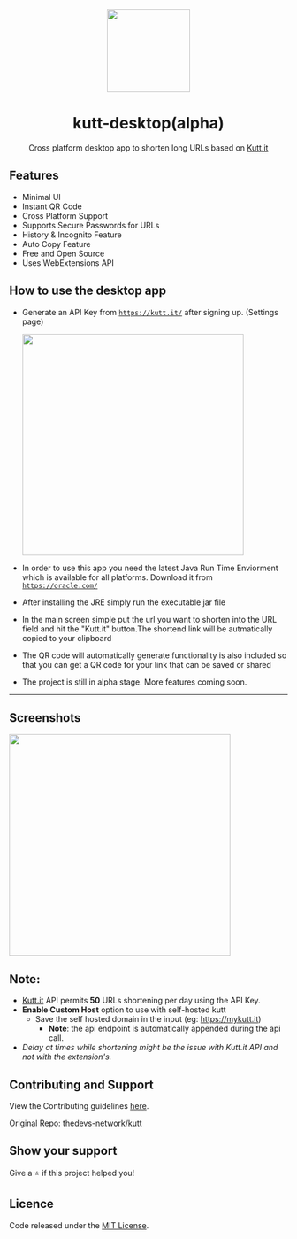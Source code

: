
<div align="center"><img width="150" src="https://imgur.com/dk0StSP.png" /></div>
<h1 align="center">kutt-desktop(alpha)</h1>
<p align="center">Cross platform desktop app to shorten long URLs based on <a href="https://kutt.it">Kutt.it</a></p>

<div align="center">

</div>

## Features

- Minimal UI
- Instant QR Code
- Cross Platform Support
- Supports Secure Passwords for URLs
- History & Incognito Feature
- Auto Copy Feature
- Free and Open Source
- Uses WebExtensions API


## How to use the desktop app


- Generate an API Key from <a href="https://kutt.it">`https://kutt.it/`</a> after signing up. (Settings page)

  <img width="400" src="https://i.imgur.com/qQwqeH5.png" />

- In order to use this app you need the latest Java Run Time Enviorment which is available for all platforms. Download it from <a href="https://www.oracle.com">`https://oracle.com/`</a>
- After installing the JRE simply run the executable jar file
- In the main screen simple put the url you want to shorten into the URL field and hit the "Kutt.it" button.The shortend link will be autmatically copied to your clipboard
- The QR code will automatically generate functionality is also included so that you can get a QR code for your link that can be saved or shared
- The project is still in alpha stage. More features coming soon.
 <hr/>

## Screenshots
 <img width="400" src="https://i.imgur.com/50TL8J4.png" />


## Note:

- <a href="https://kutt.it">Kutt.it</a> API permits **50** URLs shortening per day using the API Key.
- **Enable Custom Host** option to use with self-hosted kutt
  - Save the self hosted domain in the input (eg: https://mykutt.it)
    - **Note**: the api endpoint is automatically appended during the api call.
- _Delay at times while shortening might be the issue with Kutt.it API and not with the extension's._

## Contributing and Support

View the Contributing guidelines [here](CONTRIBUTING.md).

Original Repo: [thedevs-network/kutt](https://github.com/thedevs-network/kutt)

## Show your support

Give a ⭐️ if this project helped you!

## Licence

Code released under the [MIT License](LICENSE).
